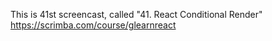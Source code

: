 This is 41st screencast, called "41. React Conditional Render"
https://scrimba.com/course/glearnreact
